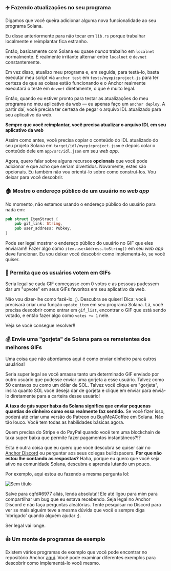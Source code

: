 ### ✈️ Fazendo atualizações no seu programa

Digamos que você queira adicionar alguma nova funcionalidade ao seu programa Solana.

Eu disse anteriormente para não tocar em `lib.rs` porque trabalhar localmente e reimplantar fica estranho.

Então, basicamente com Solana eu quase *nunca* trabalho em `localnet` normalmente. É realmente irritante alternar entre `localnet` e `devnet` constantemente.

Em vez disso, atualizo meu programa e, em seguida, para testá-lo, basta executar meu script via `anchor test` em `tests/myepicproject.js` para ter certeza de que as coisas estão funcionando e o Anchor realmente executará o teste em `devnet` diretamente, o que é muito legal.

Então, quando eu estiver pronto para testar as atualizações do meu programa no meu aplicativo da web — eu apenas faço um `anchor deploy`. A partir daí, você precisa ter certeza de pegar o arquivo IDL atualizado para seu aplicativo da web.

**Sempre que você reimplantar, você precisa atualizar o arquivo IDL em seu aplicativo da web**

Assim como antes, você precisa copiar o conteúdo do IDL atualizado do seu projeto Solana em `target/idl/myepicproject.json` e depois colar o conteúdo dele em `app/src/idl.json` em seu _web app_.

Agora, quero falar sobre alguns recursos **opcionais** que você pode adicionar e que acho que seriam divertidos. Novamente, estes são opcionais. Eu também não vou orientá-lo sobre como construí-los. Vou deixar para você descobrir.

### 🏠 Mostre o endereço público de um usuário no _web app_

No momento, não estamos usando o endereço público do usuário para nada em:

```rust
pub struct ItemStruct {
    pub gif_link: String,
    pub user_address: Pubkey,
}
```

Pode ser legal mostrar o endereço público do usuário no GIF que eles enviaram!! Fazer algo como `item.userAddress.toString()` em seu _web app_ deve funcionar. Eu vou deixar você descobrir como implementá-lo, se você quiser.

### 🙉 Permita que os usuários votem em GIFs

Seria legal se cada GIF começasse com 0 votos e as pessoas pudessem dar um "upvote" em seus GIFs favoritos em seu aplicativo da web.

Não vou dizer-lhe como fazê-lo. ;). Descubra se quiser! Dica: você precisará criar uma função `update_item` em seu programa Solana. Lá, você precisa descobrir como entrar em `gif_list`, encontrar o GIF que está sendo votado, e então fazer algo como `votes += 1` nele.

Veja se você consegue resolver!!

### 💰 Envie uma "gorjeta" de Solana para os remetentes dos melhores GIFs

Uma coisa que não abordamos aqui é como enviar dinheiro para outros usuários!

Seria super legal se você amasse tanto um determinado GIF enviado por outro usuário que pudesse enviar uma gorjeta a esse usuário. Talvez como 50 centavos ou como um dólar de SOL. Talvez você clique em "gorjeta", insira quanto SOL você deseja dar de gorjeta e clique em enviar para enviá-lo diretamente para a carteira desse usuário!

**A taxa de gás super baixa da Solana significa que enviar pequenas quantias de dinheiro como essa realmente faz sentido.** Se você fizer isso, poderá até criar uma versão do Patreon ou BuyMeACoffee em Solana. Não tão louco. Você tem todas as habilidades básicas agora.

Quem precisa do Stripe e do PayPal quando você tem uma blockchain de taxa super baixa que permite fazer pagamentos instantâneos?!?

Esta é outra coisa que eu quero que você descubra se quiser sair no [Anchor Discord](https://discord.gg/8HwmBtt2ss) ou perguntar aos seus colegas buildspacers. **Por que não estou lhe contando as respostas?** Haha, porque eu quero que você seja ativo na comunidade Solana, descubra e aprenda lutando um pouco.

Por exemplo, aqui estou eu fazendo a mesma pergunta lol:

![Sem título](https://i.imgur.com/b94aOcG.png)

Salve para cqfd#6977 aliás, lenda absoluta!! Ele até ligou para mim para compartilhar um bug que eu estava recebendo. Seja legal no Anchor Discord e não faça perguntas aleatórias. Tente pesquisar no Discord para ver se mais alguém teve a mesma dúvida que você e sempre diga 'obrigado' quando alguém ajudar ;).

Ser legal vai longe.

### 👍 Um monte de programas de exemplo

Existem vários programas de exemplo que você pode encontrar no repositório Anchor [aqui](https://github.com/project-serum/anchor/tree/master/tests). Você pode examinar diferentes exemplos para descobrir como implementá-lo você mesmo.
